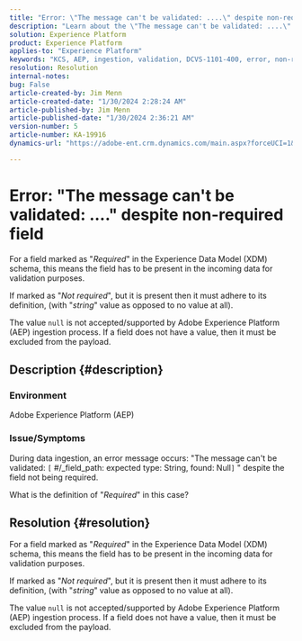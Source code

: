 ```yaml
---
title: "Error: \"The message can't be validated: ....\" despite non-required field"
description: "Learn about the \"The message can't be validated: ....\" despite non-required field error in Adobe Experience Platform."
solution: Experience Platform
product: Experience Platform
applies-to: "Experience Platform"
keywords: "KCS, AEP, ingestion, validation, DCVS-1101-400, error, non-required field, message can't be validated, FAQ, Adobe Experience Platform"
resolution: Resolution
internal-notes: 
bug: False
article-created-by: Jim Menn
article-created-date: "1/30/2024 2:28:24 AM"
article-published-by: Jim Menn
article-published-date: "1/30/2024 2:36:21 AM"
version-number: 5
article-number: KA-19916
dynamics-url: "https://adobe-ent.crm.dynamics.com/main.aspx?forceUCI=1&pagetype=entityrecord&etn=knowledgearticle&id=c08bfe39-17bf-ee11-9079-6045bd006268"

---
```

# Error: "The message can't be validated: ...." despite non-required field


For a field marked as "*Required*" in the Experience Data Model (XDM) schema, this means the field has to be present in the incoming data for validation purposes.

If marked as "*Not required*", but it is present then it must adhere to its definition, (with "*string*"<b> </b>value as opposed to no value at all).

The value `null` is not accepted/supported by Adobe Experience Platform (AEP) ingestion process. If a field does not have a value, then it must be excluded from the payload.

## Description {#description}


### <b>Environment</b>

Adobe Experience Platform (AEP)



### <b>Issue/Symptoms</b>

During data ingestion, an error message occurs: "The message can't be validated: `[` #/_field_path: expected type: String, found: Null`]` " despite the field not being required.

What is the definition of "*Required*" in this case?


## Resolution {#resolution}


For a field marked as "*Required*" in the Experience Data Model (XDM) schema, this means the field has to be present in the incoming data for validation purposes.

If marked as "*Not required*", but it is present then it must adhere to its definition, (with "*string*"<b> </b>value as opposed to no value at all).

The value `null` is not accepted/supported by Adobe Experience Platform (AEP) ingestion process. If a field does not have a value, then it must be excluded from the payload.
